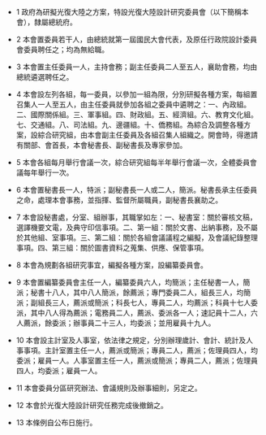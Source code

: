 * 1 政府為研擬光復大陸之方案，特設光復大陸設計研究委員會（以下簡稱本會），隸屬總統府。

* 2 本會置委員若干人，由總統就第一屆國民大會代表，及原任行政院設計委員會委員聘任之；均為無給職。

* 3 本會置主任委員一人，主持會務；副主任委員二人至五人，襄助會務，均由總統遴選聘任之。

* 4 本會設左列各組，每一委員，以參加一組為限，分別研擬各種方案，每組置召集人一人至五人，由主任委員就參加各組之委員中遴聘之：一、內政組。二、國際關係組。三、軍事組。四、財政組。五、經濟組。六、教育文化組。七、交通組。八、司法組。九、邊疆組。十、僑務組。為綜合及調整各種方案，設綜合研究組，由本會副主任委員及各組召集人組織之。開會時，得邀請有關部、會首長，本會秘書長、副秘書長及專家參加。

* 5 本會各組每月舉行會議一次，綜合研究組每半年舉行會議一次，全體委員會議每年舉行一次。

* 6 本會置秘書長一人，特派；副秘書長一人或二人，簡派。秘書長承主任委員之命，處理本會事務，並指揮、監督所屬職員，副秘書長襄助之。

* 7 本會設秘書處，分室、組辦事，其職掌如左：一、秘書室：關於審核文稿，選譯機要文電，及典守印信事項。二、第一組：關於文書、出納事務，及不屬於其他組、室事項。三、第二組：關於各組會議議程之編擬，及會議紀錄整理事項。四、第三組：關於圖書資料之蒐集、供應、保管事項。

* 8 本會為規劃各組研究事宜，編擬各種方案，設編纂委員會。

* 9 本會置編纂委員會主任一人，編纂委員六人，均簡派；主任秘書一人，簡派；秘書十八人，其中八人簡派，餘薦派；專門委員二人，組長三人，均簡派；副組長三人，薦派或簡派；科長七人，專員二人，均薦派；科員十七人委派，其中八人得為薦派；電務員二人，薦派、委派各一人；速記員十二人，六人薦派，餘委派；辦事員二十三人，均委派；並用雇員十九人。

* 10 本會設主計室及人事室，依法律之規定，分別辦理歲計、會計、統計及人事事項。主計室置主任一人，薦派或簡派；專員二人，薦派；佐理員四人，均委派；雇員一人。人事室置主任一人，薦派或簡派；專員二人，薦派；佐理員四人，均委派；雇員一人。

* 11 本會委員分區研究辦法、會議規則及辦事細則，另定之。

* 12 本會於光復大陸設計研究任務完成後撤銷之。

* 13 本條例自公布日施行。

